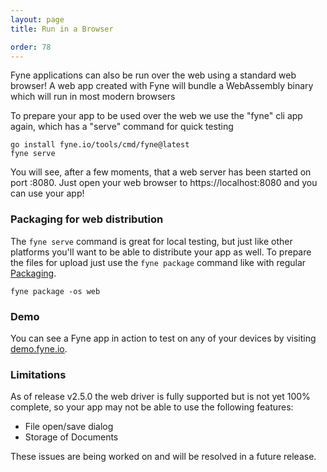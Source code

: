 ```yaml
---
layout: page
title: Run in a Browser

order: 78
---
```


Fyne applications can also be run over the web using a standard web browser!
A web app created with Fyne will bundle a WebAssembly binary which will run in most modern browsers

To prepare your app to be used over the web we use the "fyne" cli app again, which has a
"serve" command for quick testing

```
go install fyne.io/tools/cmd/fyne@latest
fyne serve
```

You will see, after a few moments, that a web server has been started on port :8080.
Just open your web browser to https://localhost:8080 and you can use your app!

### Packaging for web distribution

The `fyne serve` command is great for local testing, but just like other platforms you'll want
to be able to distribute your app as well. To prepare the files for upload just use the
`fyne package` command like with regular [Packaging](/started/packaging).

```
fyne package -os web
```

### Demo

You can see a Fyne app in action to test on any of your devices by visiting [demo.fyne.io](https://demo.fyne.io/).

### Limitations

As of release v2.5.0 the web driver is fully supported but is not yet 100% complete, so your app may not be able to use
the following features:

* File open/save dialog
* Storage of Documents

These issues are being worked on and will be resolved in a future release.
